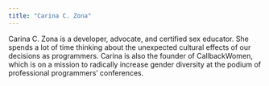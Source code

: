 ```yaml
---
title: "Carina C. Zona"
---
```


Carina C. Zona is a developer, advocate, and certified sex educator. She spends a lot of time thinking about the unexpected cultural effects of our decisions as programmers. Carina is also the founder of CallbackWomen, which is on a mission to radically increase gender diversity at the podium of professional programmers’ conferences.